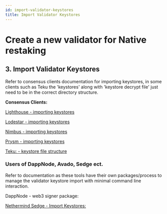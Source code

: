 ```yaml
---
id: import-validator-keystores
title: Import Validator Keystores
---
```


# Create a new validator for Native restaking

## 3. Import Validator Keystores

Refer to consensus clients documentation for importing keystores, in some clients such as Teku the 'keystores' along with 'keystore decrypt file' just need to be in the correct directory structure.

**Consensus Clients:**

[Lighthouse - importing keystores](https://lighthouse-book.sigmaprime.io/validator-manager-create.html)

[Lodestar - importing keystores](https://chainsafe.github.io/lodestar/usage/validator-management/#option-1-import-keys-to-lodestars-keystores-folder) 

[Nimbus - importing keystores](https://nimbus.guide/run-a-validator.html#2-import-your-validator-keys)

[Prysm - importing keystores](https://docs.prylabs.network/docs/wallet/nondeterministic#import-validator-accounts)

[Teku: - keystore file structure](https://consensys.net/knowledge-base/ethereum-2/teku/)

### Users of DappNode, Avado, Sedge ect.

Refer to documentation as these tools have their own packages/process to manage the validator keystore import with minimal command line interaction.

DappNode - web3 signer package: 

[Nethermind Sedge - Import Keystores:](https://docs.sedge.nethermind.io/docs/commands/import-key)